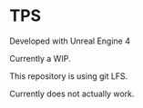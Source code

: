 # TPS

Developed with Unreal Engine 4

Currently a WIP.

This repository is using git LFS.

Currently does not actually work.
